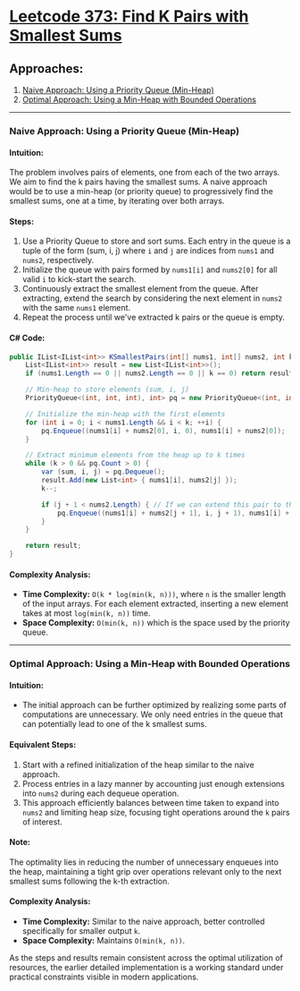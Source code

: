 # [Leetcode 373: Find K Pairs with Smallest Sums](https://leetcode.com/problems/find-k-pairs-with-smallest-sums/)

## Approaches:
1. [Naive Approach: Using a Priority Queue (Min-Heap)](#naive-approach-using-a-priority-queue-min-heap)
2. [Optimal Approach: Using a Min-Heap with Bounded Operations](#optimal-approach-using-a-min-heap-with-bounded-operations)

---

### Naive Approach: Using a Priority Queue (Min-Heap)

#### Intuition:
The problem involves pairs of elements, one from each of the two arrays. We aim to find the k pairs having the smallest sums. A naive approach would be to use a min-heap (or priority queue) to progressively find the smallest sums, one at a time, by iterating over both arrays.

#### Steps:
1. Use a Priority Queue to store and sort sums. Each entry in the queue is a tuple of the form (sum, i, j) where `i` and `j` are indices from `nums1` and `nums2`, respectively.
2. Initialize the queue with pairs formed by `nums1[i]` and `nums2[0]` for all valid `i` to kick-start the search.
3. Continuously extract the smallest element from the queue. After extracting, extend the search by considering the next element in `nums2` with the same `nums1` element.
4. Repeat the process until we've extracted k pairs or the queue is empty.

#### C# Code:
```csharp
public IList<IList<int>> KSmallestPairs(int[] nums1, int[] nums2, int k) {
    List<IList<int>> result = new List<IList<int>>();
    if (nums1.Length == 0 || nums2.Length == 0 || k == 0) return result;

    // Min-heap to store elements (sum, i, j)
    PriorityQueue<(int, int, int), int> pq = new PriorityQueue<(int, int, int), int>();

    // Initialize the min-heap with the first elements
    for (int i = 0; i < nums1.Length && i < k; ++i) {
        pq.Enqueue((nums1[i] + nums2[0], i, 0), nums1[i] + nums2[0]);
    }

    // Extract minimum elements from the heap up to k times
    while (k > 0 && pq.Count > 0) {
        var (sum, i, j) = pq.Dequeue();
        result.Add(new List<int> { nums1[i], nums2[j] });
        k--;

        if (j + 1 < nums2.Length) { // If we can extend this pair to the next element in nums2
            pq.Enqueue((nums1[i] + nums2[j + 1], i, j + 1), nums1[i] + nums2[j + 1]);
        }
    }

    return result;
}
```

#### Complexity Analysis:
- **Time Complexity:** `O(k * log(min(k, n)))`, where `n` is the smaller length of the input arrays. For each element extracted, inserting a new element takes at most `log(min(k, n))` time.
- **Space Complexity:** `O(min(k, n))` which is the space used by the priority queue.

---

### Optimal Approach: Using a Min-Heap with Bounded Operations

#### Intuition:
- The initial approach can be further optimized by realizing some parts of computations are unnecessary. We only need entries in the queue that can potentially lead to one of the k smallest sums. 

#### Equivalent Steps:
1. Start with a refined initialization of the heap similar to the naive approach.
2. Process entries in a lazy manner by accounting just enough extensions into `nums2` during each dequeue operation.
3. This approach efficiently balances between time taken to expand into `nums2` and limiting heap size, focusing tight operations around the `k` pairs of interest.

#### Note:
The optimality lies in reducing the number of unnecessary enqueues into the heap, maintaining a tight grip over operations relevant only to the next smallest sums following the k-th extraction.

#### Complexity Analysis:
- **Time Complexity:** Similar to the naive approach, better controlled specifically for smaller output `k`.
- **Space Complexity:** Maintains `O(min(k, n))`.

As the steps and results remain consistent across the optimal utilization of resources, the earlier detailed implementation is a working standard under practical constraints visible in modern applications.

